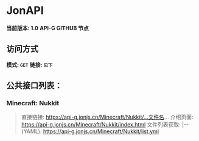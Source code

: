 # JonAPI

**当前版本: 1.0**
**API-G GITHUB 节点**


## 访问方式

**模式: ```GET```**
**链接: ```见下```**

## 公共接口列表：

### Minecraft: Nukkit

> 直接链接: https://api-g.jonjs.cn/Minecraft/Nukkit/...文件名...
> 介绍页面: https://api-g.jonjs.cn/Minecraft/Nukkit/index.html
> 文件列表获取:
>   |-- (YAML): https://api-g.jonjs.cn/Minecraft/Nukkit/list.yml

